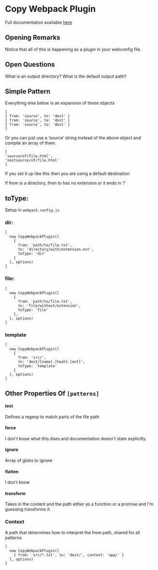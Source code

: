 # Copy Webpack Plugin

Full documentation available [here](https://github.com/webpack-contrib/copy-webpack-plugin)

## Opening Remarks

 Notice that all of this is happening as a plugin in your webconfig file.

## Open Questions

What is an output directory?
What is the default output path?


## Simple Pattern

Everything else below is an expansion of these objects
```
[
{ from: 'source', to: 'dest' }
{ from: 'source', to: 'dest' }
{ from: 'source', to: 'dest' }
]
```

Or you can just use a ‘source’ string instead of the above object and compile an array of them.

```
[
'source/of/file.html',
'nextsource/of/file.html'
]
```

If you set it up like this then you are using a default destination

If from is a directory, then to has no extension or it ends in ‘/‘

## toType:

Setup in `webpack.config.js`

### dir: 
```
[
  new CopyWebpackPlugin([
    {
      from: 'path/to/file.txt',
      to: 'directory/with/extension.ext',
      toType: 'dir'
    }
  ], options)
]
```
### file: 
```
[
  new CopyWebpackPlugin([
    {
      from: 'path/to/file.txt',
      to: 'file/without/extension',
      toType: 'file'
    },
  ], options)
]
```
### template
```
[
  new CopyWebpackPlugin([
    {
      from: 'src/',
      to: 'dest/[name].[hash].[ext]',
      toType: 'template'
    }
  ], options)
]
```

## Other Properties Of `[patterns]`
#### test

Defines a regexp to match parts of the file path

#### force
I don't know what this does and documentation doesn't state explicitly.

#### ignore
Array of globs to ignore

#### flatten
I don't know

#### transform
Takes in the content and the path either as a function or a promise and I'm guessing transforms it.

### Context
A path that determines how to interpret the from path, shared for all patterns

```
[
  new CopyWebpackPlugin([
    { from: 'src/*.txt', to: 'dest/', context: 'app/' }
  ], options)
]
```
